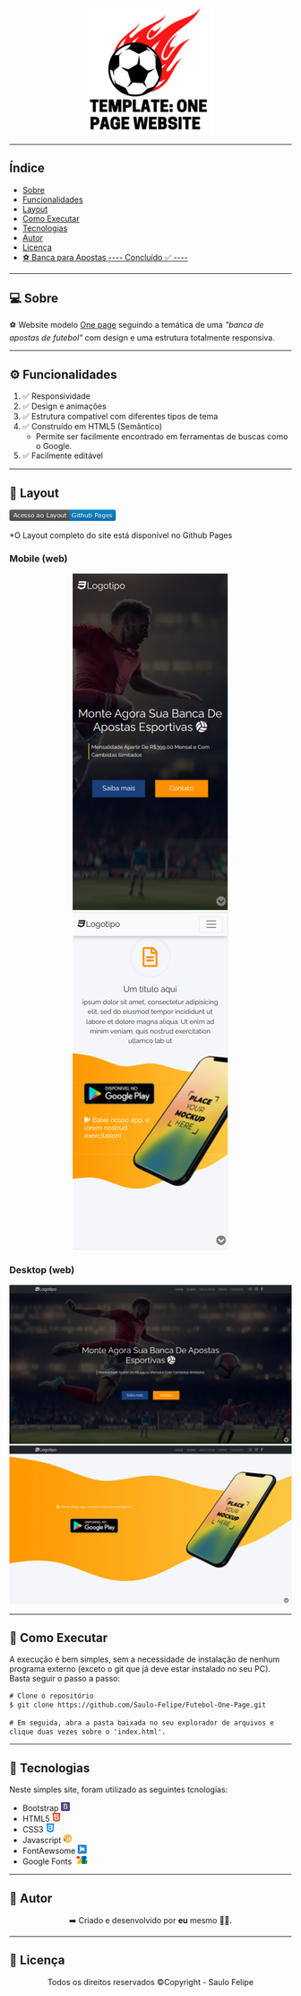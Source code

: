 <p align="center">
    <img src="imagens/logo.png" width=45%>
</p>

------------------------------------
## Índice

* [Sobre](#sobre)
* [Funcionalidades](#funcionalidades)
* [Layout](#layout)
* [Como Executar](#como-executar)
* [Tecnologias](#tecnologias)
* [Autor](#autor)
* [Licença](#licenca)
* <a href="https://saulo-felipe.github.io/Futebol-One-Page/" target="_blank">⚽ Banca para Apostas ---- Concluído ✅ ----</a>

------------------------------------

## 💻 Sobre <a id="sobre"></a>
 
 ⚽ Website modelo <a href="https://www.google.com/search?q=one+page&rlz=1CATVZD_enBR952&oq=one+page&aqs=chrome..69i57j0i512l2j46i512j0i512j69i60l3.3028j0j7&sourceid=chrome&ie=UTF-8">One page<a>
<a href="https://saulo-felipe.github.io/Futebol-One-Page/"></a> seguindo a temática de uma <em>"banca de apostas de futebol"</em> com design e uma estrutura totalmente responsiva.
<br>

------------------------------------

## ⚙️ Funcionalidades <a id="funcionalidades"></a>
1. ✅ Responsividade
2. ✅ Design e animações
3. ✅ Estrutura compatível com diferentes tipos de tema
4. ✅ Construído em HTML5 (Semântico)
    * Permite ser facilmente encontrado em ferramentas de buscas como o Google.
5. ✅ Facilmente editável

------------------------------------

## 🎨 Layout <a id="layout"></a>

<a href="https://saulo-felipe.github.io/Futebol-One-Page/"><img src="./imagens/badge.png"/></a>
<p>*O Layout completo do site está disponível no Github Pages</p>

<h3>Mobile (web)</h3>
<p align="center">
    <img src="imagens/mobile-01.png">
    <img src="imagens/mobile-02.png">
</p>

<h3>Desktop (web)</h3>
<img src="imagens/img02.png">
<img src="imagens/img01.png">

------------------------------------

## 🧩 Como Executar <a id="como-executar"></a>

A execução é bem simples, sem a necessidade de instalação de nenhum programa externo (exceto o git que já deve estar instalado no seu PC). Basta seguir o passo a passo:

```
# Clone o repositório
$ git clone https://github.com/Saulo-Felipe/Futebol-One-Page.git

# Em seguida, abra a pasta baixada no seu explorador de arquivos e clique duas vezes sobre o 'index.html'.
```

------------------------------------

## 🤖 Tecnologias <a id="tecnologias"></a>

Neste simples site, foram utilizado as seguintes tcnologias: 

* Bootstrap <img src="./imagens/bootstrap.png"></img>
* HTML5 <img src="./imagens/html5.png"></img>
* CSS3 <img src="./imagens/css3.png"></img>
* Javascript <img src="./imagens/javascript.png"></img>
* FontAewsome <img src="./imagens/fontaewsome.png"></img>
* Google Fonts <img src="./imagens/google-fonts.png"></img>

------------------------------------

## 👨 Autor <a id="autor"></a>

<p align="center">➡️ Criado e desenvolvido por <strong>eu</strong> mesmo 🧑‍💻.</p>

------------------------------------

## 📜 Licença <a id="licenca"></a>

<p align="center">Todos os direitos reservados ©Copyright - Saulo Felipe</p>